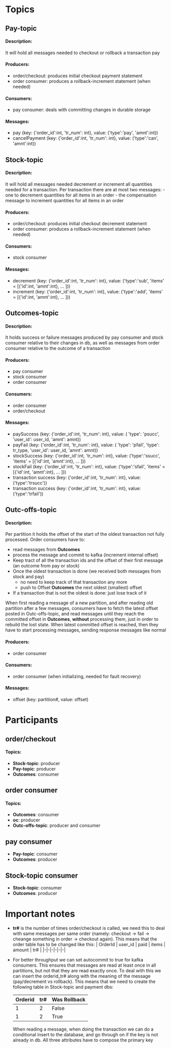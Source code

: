 # Topics

## Pay-topic
#### Description:
It will hold all messages needed to checkout or rollback a transaction pay

#### Producers:
- order/checkout: produces initial checkout payment statement
- order consumer: produces a rollback-increment statement (when needed)

#### Consumers:
- pay consumer: deals with committing changes in durable storage

#### Messages:
- pay (key: {'order_id':int, 'tr_num': int}, value: ('type':'pay', 'amnt':int))
- cancelPayment (key: {'order_id':int, 'tr_num': int}, value: ('type':'can', 'amnt':int))

## Stock-topic
#### Description:
It will hold all messages needed decrement or increment all quantities needed for a transaction. Per transaction there are at most two messages:
    - one to decrement quantities for all items in an order
    - the compensation message to increment quantities for all items in an order

#### Producers:
- order/checkout: produces initial checkout decrement statement
- order consumer: produces a rollback-increment statement (when needed)

#### Consumers:
- stock consumer

#### Messages:
- decrement (key: {'order_id':int, 'tr_num': int}, value: ('type':'sub', 'items' = [{'id':int, 'amnt':int}, ... ]))
- increment (key: {'order_id':int, 'tr_num': int}, value: ('type':'add', 'items' = [{'id':int, 'amnt':int}, ... ]))

## Outcomes-topic
#### Description:
It holds success or failure messages produced by pay consumer and stock consumer relative to their changes in db, as well as messages from order consumer relative to the outcome of a transaction

#### Producers:
- pay consumer
- stock consumer
- order consumer

#### Consumers:
- order consumer
- order/checkout

#### Messages:
- paySuccess    (key: {'order_id':int, 'tr_num': int}, value: (
                        'type': 'psucc',
                        'user_id': user_id,
                        'amnt': amnt))
- payFail       (key: {'order_id':int, 'tr_num': int}, value: (
    'type': 'pfail',
    'type': tr_type,
    'user_id': user_id,
    'amnt': amnt))
- stockSuccess  (key: {'order_id':int, 'tr_num': int}, value: ('type':'ssucc', 'items' = [{'id':int, 'amnt':int}, ... ]))
- stockFail     (key: {'order_id':int, 'tr_num': int}, value: ('type':'sfail', 'items' = [{'id':int, 'amnt':int}, ... ]))
- transaction success (key: {'order_id':int, 'tr_num': int}, value: ('type':'trsucc'))
- transaction success (key: {'order_id':int, 'tr_num': int}, value: ('type':'trfail'))

## Outc-offs-topic
#### Description:
Per partition it holds the offset of the start of the oldest transaction not fully processed. Order consumers have to:
- read messages from **Outcomes**
- process the message and commit to kafka (increment internal offset)
- Keep tract of all the transaction ids and the offset of their first message (an outcome from pay or stock)
- Once the oldest transaction is done (we received both messages from stock and pay)
    - no need to keep track of that transaction any more
    - push to Offset **Outcomes** the next oldest (smallest) offset
- If a transaction that is not the oldest is done: just lose track of it

When first reading a message of a new partition, and after reading old partition after a few messages, consumers have to fetch the latest offset posted in Outc-offs-topic, and read messages until they reach the committed offset in **Outcomes**, **without** processing them, just in order to rebuild the lost state. When latest committed offset is reached, then they have to start processing messages, sending response messages like normal
#### Producers:
- order consumer

#### Consumers:
- order consumer (when initializing, needed for fault recovery)

#### Messages: 
- offset (key: partition#, value: offset)


# Participants

## order/checkout
#### Topics:
- **Stock-topic**: producer
- **Pay-topic**: producer
- **Outcomes**: consumer

## order consumer
#### Topics:
- **Outcomes**: consumer
- **oc**: producer
- **Outc-offs-topic**: producer and consumer

## pay consumer
- **Pay-topic**: consumer
- **Outcomes**: producer

## Stock-topic consumer
- **Stock-topic**: consumer
- **Outcomes**: producer

# Important notes

- **tr#** is the number of times order/checkout is called, we need this to deal with same messages per same order (namely: checkout -> fail -> cheange something in order -> checkout again). This means that the order table has to be changed like this:
    | OrderId | user_id | paid | items | amount | tr# |
    |-|-|-|-|-|-| 

- For better throughput we can set autocommit to true for kafka consumers. This ensures that messages are read at least once in all partitions, but not that they are read exactly once. To deal with this we can insert the orderid_tr# along with the meaning of the message (pay/decrement vs rollback). This means that we need to create the following table in Stock-topic and payment dbs:

    | Orderid | tr# | Was Rollback|
    |-|-|-|
    | 1 | 2 | False |
    | 1 | 2 | True |


    When reading a message, when doing the transaction we can do a conditional insert to the database, and go through on if the key is not already in db. All three attributes have to compose the primary key

